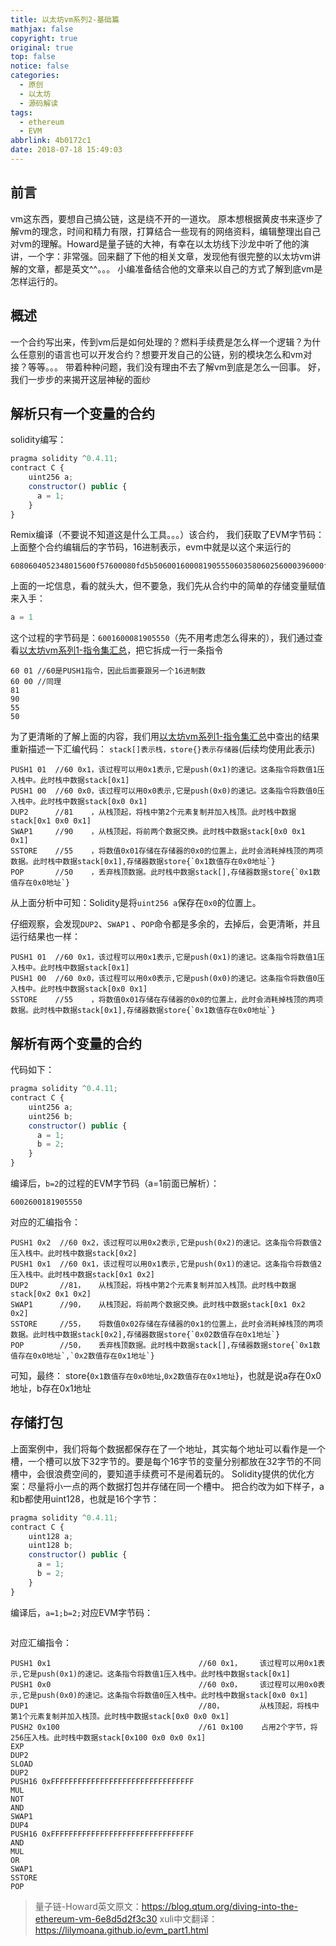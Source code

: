 ```yaml
---
title: 以太坊vm系列2-基础篇
mathjax: false
copyright: true
original: true
top: false
notice: false
categories:
  - 原创
  - 以太坊
  - 源码解读
tags:
  - ethereum
  - EVM
abbrlink: 4b0172c1
date: 2018-07-18 15:49:03
---
```

## 前言
vm这东西，要想自己搞公链，这是绕不开的一道坎。
原本想根据黄皮书来逐步了解vm的理念，时间和精力有限，打算结合一些现有的网络资料，编辑整理出自己对vm的理解。Howard是量子链的大神，有幸在以太坊线下沙龙中听了他的演讲，一个字：非常强。回来翻了下他的相关文章，发现他有很完整的以太坊vm讲解的文章，都是英文^^。。。
小编准备结合他的文章来以自己的方式了解到底vm是怎样运行的。

## 概述
一个合约写出来，传到vm后是如何处理的？燃料手续费是怎么样一个逻辑？为什么任意别的语言也可以开发合约？想要开发自己的公链，别的模块怎么和vm对接？等等。。。
带着种种问题，我们没有理由不去了解vm到底是怎么一回事。
好，我们一步步的来揭开这层神秘的面纱

## 解析只有一个变量的合约
solidity编写：
```JavaScript
pragma solidity ^0.4.11;
contract C {
    uint256 a;
    constructor() public {
      a = 1;
    }
}
```
Remix编译（不要说不知道这是什么工具。。。）该合约，
我们获取了EVM字节码：
上面整个合约编辑后的字节码，16进制表示，evm中就是以这个来运行的
```
6080604052348015600f57600080fd5b50600160008190555060358060256000396000f3006080604052600080fd00a165627a7a72305820c2f00be46981ed7116a7d8162fd0cb5c04c4571aa49f5fccbea4b90a5fe8f9290029
```

上面的一坨信息，看的就头大，但不要急，我们先从合约中的简单的存储变量赋值来入手：
```JavaScript
a = 1
```
这个过程的字节码是：`6001600081905550`（先不用考虑怎么得来的），我们通过查看[以太坊vm系列1-指令集汇总](/articles/715e1612)，把它拆成一行一条指令
```armasm
60 01 //60是PUSH1指令，因此后面要跟另一个16进制数
60 00 //同理
81
90
55
50
```
为了更清晰的了解上面的内容，我们用[以太坊vm系列1-指令集汇总](/articles/715e1612)中查出的结果重新描述一下汇编代码：
`stack[]表示栈，store{}表示存储器`(后续均使用此表示)
```armasm
PUSH1 01  //60 0x1，该过程可以用0x1表示,它是push(0x1)的速记。这条指令将数值1压入栈中。此时栈中数据stack[0x1]
PUSH1 00  //60 0x0，该过程可以用0x0表示,它是push(0x0)的速记。这条指令将数值0压入栈中。此时栈中数据stack[0x0 0x1]
DUP2      //81    ，从栈顶起，将栈中第2个元素复制并加入栈顶。此时栈中数据stack[0x1 0x0 0x1]
SWAP1     //90    ，从栈顶起，将前两个数据交换。此时栈中数据stack[0x0 0x1 0x1]
SSTORE    //55    ，将数值0x01存储在存储器的0x0的位置上，此时会消耗掉栈顶的两项数据。此时栈中数据stack[0x1],存储器数据store{`0x1数值存在0x0地址`}
POP       //50    ，丢弃栈顶数据。此时栈中数据stack[],存储器数据store{`0x1数值存在0x0地址`}
```
从上面分析中可知：Solidity是将`uint256 a`保存在`0x0`的位置上。

仔细观察，会发现`DUP2`、`SWAP1`	、`POP`命令都是多余的，去掉后，会更清晰，并且运行结果也一样：
```armasm
PUSH1 01  //60 0x1，该过程可以用0x1表示,它是push(0x1)的速记。这条指令将数值1压入栈中。此时栈中数据stack[0x1]
PUSH1 00  //60 0x0，该过程可以用0x0表示,它是push(0x0)的速记。这条指令将数值0压入栈中。此时栈中数据stack[0x0 0x1]
SSTORE    //55    ，将数值0x01存储在存储器的0x0的位置上，此时会消耗掉栈顶的两项数据。此时栈中数据stack[0x1],存储器数据store{`0x1数值存在0x0地址`}
```

## 解析有两个变量的合约
代码如下：
```JavaScript
pragma solidity ^0.4.11;
contract C {
    uint256 a;
    uint256 b;
    constructor() public {
      a = 1;
      b = 2;
    }
}
```
编译后，`b=2`的过程的EVM字节码（a=1前面已解析）：
```
6002600181905550
```
对应的汇编指令：
```armasm
PUSH1 0x2  //60 0x2，该过程可以用0x2表示,它是push(0x2)的速记。这条指令将数值2压入栈中。此时栈中数据stack[0x2]
PUSH1 0x1  //60 0x1，该过程可以用0x1表示,它是push(0x1)的速记。这条指令将数值2压入栈中。此时栈中数据stack[0x1 0x2]
DUP2       //81，   从栈顶起，将栈中第2个元素复制并加入栈顶。此时栈中数据stack[0x2 0x1 0x2]
SWAP1      //90，   从栈顶起，将前两个数据交换。此时栈中数据stack[0x1 0x2 0x2]
SSTORE     //55，   将数值0x02存储在存储器的0x1的位置上，此时会消耗掉栈顶的两项数据。此时栈中数据stack[0x2],存储器数据store{`0x02数值存在0x1地址`}
POP        //50，   丢弃栈顶数据。此时栈中数据stack[],存储器数据store{`0x1数值存在0x0地址`,`0x2数值存在0x1地址`}
```

可知，最终：
store{`0x1数值存在0x0地址`,`0x2数值存在0x1地址`}，也就是说a存在0x0地址，b存在0x1地址

## 存储打包
上面案例中，我们将每个数据都保存在了一个地址，其实每个地址可以看作是一个槽，一个槽可以放下32字节的。要是每个16字节的变量分别都放在32字节的不同槽中，会很浪费空间的，要知道手续费可不是闹着玩的。
Solidity提供的优化方案：尽量将小一点的两个数据打包并存储在同一个槽中。
把合约改为如下样子，a和b都使用uint128，也就是16个字节：
```JavaScript
pragma solidity ^0.4.11;
contract C {
    uint128 a;
    uint128 b;
    constructor() public {
      a = 1;
      b = 2;
    }
}
```
编译后，`a=1;b=2;`对应EVM字节码：
```

```
对应汇编指令：
```armasm
PUSH1 0x1                                 //60 0x1，    该过程可以用0x1表示,它是push(0x1)的速记。这条指令将数值1压入栈中。此时栈中数据stack[0x1]
PUSH1 0x0                                 //60 0x0，    该过程可以用0x0表示,它是push(0x0)的速记。这条指令将数值0压入栈中。此时栈中数据stack[0x0 0x1]
DUP1                                      //80，        从栈顶起，将栈中第1个元素复制并加入栈顶。此时栈中数据stack[0x0 0x0 0x1]
PUSH2 0x100                               //61 0x100    占用2个字节，将256压入栈。此时栈中数据stack[0x100 0x0 0x0 0x1]
EXP
DUP2
SLOAD
DUP2
PUSH16 0xFFFFFFFFFFFFFFFFFFFFFFFFFFFFFFFF
MUL
NOT
AND
SWAP1
DUP4
PUSH16 0xFFFFFFFFFFFFFFFFFFFFFFFFFFFFFFFF
AND
MUL
OR
SWAP1
SSTORE
POP
```



>量子链-Howard英文原文：https://blog.qtum.org/diving-into-the-ethereum-vm-6e8d5d2f3c30
>xuli中文翻译：https://lilymoana.github.io/evm_part1.html
